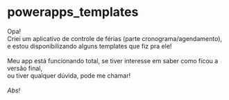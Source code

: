 # powerapps_templates

Opa! <br>
Criei um aplicativo de controle de férias (parte cronograma/agendamento), <br>
e estou disponibilizando alguns templates que fiz pra ele!
<br>
<br>
Meu app está funcionando total, se tiver interesse em saber como ficou a versão final, <br>
ou tiver qualquer dúvida, pode me chamar!
<br>
<br>
<i>Abs!
